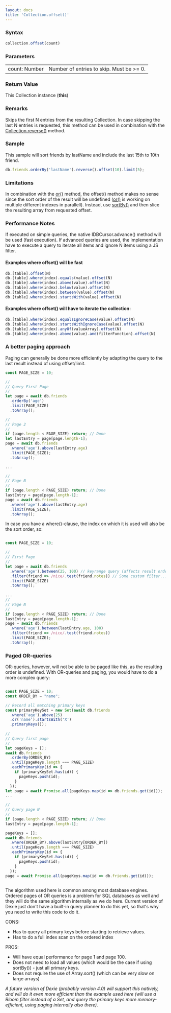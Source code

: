 ```yaml
---
layout: docs
title: 'Collection.offset()'
---
```


### Syntax

```javascript
collection.offset(count)
```

### Parameters

<table>
<tr><td>count: Number</td><td>Number of entries to skip. Must be &gt;= 0.</td></tr>
</table>

### Return Value

This Collection instance (**this**)

### Remarks

Skips the first N entries from the resulting Collection. In case skipping the last N entries is requested, this method can be used in combination with the [Collection.reverse()](/dexie/Collection/Collection.reverse()) method.

### Sample

This sample will sort friends by lastName and include the last 15th to 10th friend.

```javascript
db.friends.orderBy('lastName').reverse().offset(10).limit(5);
```

### Limitations

In combination with the [or()](/dexie/Collection/Collection.or()) method, the offset() method makes no sense since the sort order of the result will be undefined ([or()](/dexie/Collection/Collection.or()) is working on multiple different indexes in parallell). Instead, use [sortBy()](/dexie/Collection/Collection.sortBy()) and then slice the resulting array from requested offset.

### Performance Notes

If executed on simple queries, the native IDBCursor.advance() method will be used (fast execution). If advanced queries are used, the implementation have to execute a query to iterate all items and ignore N items using a JS filter.

#### Examples where offset() will be fast

```javascript
db.[table].offset(N)
db.[table].where(index).equals(value).offset(N)
db.[table].where(index).above(value).offset(N)
db.[table].where(index).below(value).offset(N)
db.[table].where(index).between(value).offset(N)
db.[table].where(index).startsWith(value).offset(N)
```

#### Examples where offset() will have to iterate the collection:

```javascript
db.[table].where(index).equalsIgnoreCase(value).offset(N)
db.[table].where(index).startsWithIgnoreCase(value).offset(N)
db.[table].where(index).anyOf(valueArray).offset(N)
db.[table].where(index).above(value).and(filterFunction).offset(N)
```

### A better paging approach

Paging can generally be done more efficiently by adapting the query to the last result instead of using offset/limit.

```javascript
const PAGE_SIZE = 10;

//
// Query First Page
//
let page = await db.friends
  .orderBy('age')
  .limit(PAGE_SIZE)
  .toArray();

//
// Page 2
//
if (page.length < PAGE_SIZE) return; // Done
let lastEntry = page[page.length-1];
page = await db.friends
  .where('age').above(lastEntry.age)
  .limit(PAGE_SIZE);
  .toArray();

...

//
// Page N
//
if (page.length < PAGE_SIZE) return; // Done
lastEntry = page[page.length-1];
page = await db.friends
  .where('age').above(lastEntry.age)
  .limit(PAGE_SIZE);
  .toArray();


```

In case you have a where()-clause, the index on which it is used will also be the sort order, so:

```javascript

const PAGE_SIZE = 10;

//
// First Page
//
let page = await db.friends
  .where('age').between(25, 100) // keyrange query (affects result order)
  .filter(friend => /nice/.test(friend.notes)) // Some custom filter...
  .limit(PAGE_SIZE)
  .toArray();
  
...
//
// Page N
//
if (page.length < PAGE_SIZE) return; // Done
lastEntry = page[page.length-1];
page = await db.friends
  .where('age').between(lastEntry.age, 100)
  .filter(friend => /nice/.test(friend.notes))
  .limit(PAGE_SIZE);
  .toArray();

```

### Paged OR-queries

OR-queries, however, will not be able to be paged like this, as the resulting order is undefined. With OR-queries and paging, you would have to do a more complex query:

```javascript

const PAGE_SIZE = 10;
const ORDER_BY = "name";

// Record all matching primary keys
const primaryKeySet = new Set(await db.friends
  .where('age').above(25)
  .or('name').startsWith('X')
  .primaryKeys());
  
//
// Query first page
//
let pageKeys = [];
await db.friends
  .orderBy(ORDER_BY)
  .until(pageKeys.length === PAGE_SIZE)
  .eachPrimaryKey(id => {
    if (primaryKeySet.has(id)) {
      pageKeys.push(id);
    }
  });
let page = await Promise.all(pageKeys.map(id => db.friends.get(id)));
...

//
// Query page N
//
if (page.length < PAGE_SIZE) return; // Done
lastEntry = page[page.length-1];

pageKeys = [];
await db.friends
  .where(ORDER_BY).above(lastEntry[ORDER_BY])
  .until(pageKeys.length === PAGE_SIZE)
  .eachPrimaryKey(id => {
    if (primaryKeySet.has(id)) {
      pageKeys.push(id);
    }
  });
page = await Promise.all(pageKeys.map(id => db.friends.get(id)));
    
```
The algorithm used here is common among most database engines. Ordered pages of OR queries is a problem for SQL databases as well and they will do the same algorithm internally as we do here. Current version of Dexie just don't have a built-in query planner to do this yet, so that's why you need to write this code to do it.

CONS:
  * Has to query all primary keys before starting to retrieve values.
  * Has to do a full index scan on the ordered index
  
PROS:
  * Will have equal performance for page 1 and page 100.
  * Does not need to load all values (which would be the case if using sortBy()) - just all primary keys.
  * Does not require the use of Array.sort() (which can be very slow on large arrays)

*A future version of Dexie (probably version 4.0) will support this natively, and will do it even more efficient than the example used here (will use a Bloom filter instead of a Set, and query the primary keys more memory-efficient, using paging internally also there).*
